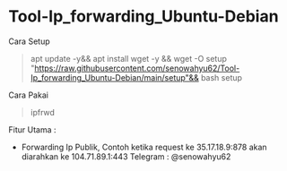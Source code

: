 # Tool-Ip_forwarding_Ubuntu-Debian
Cara Setup
>apt update -y&& apt install wget -y && wget -O setup "https://raw.githubusercontent.com/senowahyu62/Tool-Ip_forwarding_Ubuntu-Debian/main/setup"&& bash setup

Cara Pakai
>ipfrwd



Fitur Utama :
- Forwarding Ip Publik, Contoh ketika request ke 35.17.18.9:878 akan diarahkan ke 104.71.89.1:443
Telegram : @senowahyu62


